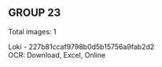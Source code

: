 ## GROUP 23
Total images: 1  

Loki - 227b81ccaf9798b0d5b15756a9fab2d2  
OCR: Download, Excel, Online  

